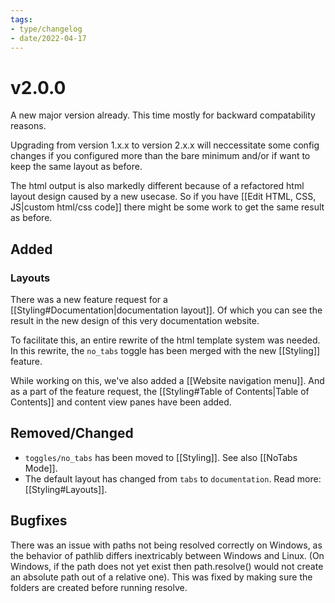 ```yaml
---
tags:
- type/changelog
- date/2022-04-17
---
```


# v2.0.0
A new major version already. This time mostly for backward compatability reasons. 

Upgrading from version 1.x.x to version 2.x.x will neccessitate some config changes if you configured more than the bare minimum and/or if want to keep the same layout as before.

The html output is also markedly different because of a refactored html layout design caused by a new usecase. So if you have [[Edit HTML, CSS, JS|custom html/css code]] there might be some work to get the same result as before.

## Added
### Layouts
There was a new feature request for a [[Styling#Documentation|documentation layout]]. Of which you can see the result in the new design of this very documentation website. 

To facilitate this, an entire rewrite of the html template system was needed. In this rewrite, the `no_tabs` toggle has been merged with the new [[Styling]] feature. 

While working on this, we've also added a [[Website navigation menu]]. And as a part of the feature request, the [[Styling#Table of Contents|Table of Contents]] and content view panes have been added.

## Removed/Changed
- `toggles/no_tabs` has been moved to [[Styling]]. See also [[NoTabs Mode]].
- The default layout has changed from `tabs` to `documentation`. Read more: [[Styling#Layouts]].

## Bugfixes
There was an issue with paths not being resolved correctly on Windows, as the behavior of pathlib differs inextricably between Windows and Linux. (On Windows, if the path does not yet exist then path.resolve() would not create an absolute path out of a relative one). This was fixed by making sure the folders are created before running resolve.


